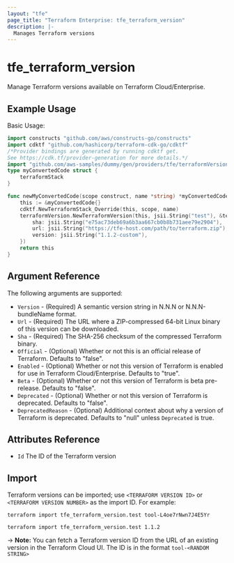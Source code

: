 ```yaml
---
layout: "tfe"
page_title: "Terraform Enterprise: tfe_terraform_version"
description: |-
  Manages Terraform versions
---
```


# tfe_terraform_version

Manage Terraform versions available on Terraform Cloud/Enterprise.

## Example Usage

Basic Usage:

```go
import constructs "github.com/aws/constructs-go/constructs"
import cdktf "github.com/hashicorp/terraform-cdk-go/cdktf"
/*Provider bindings are generated by running cdktf get.
See https://cdk.tf/provider-generation for more details.*/
import "github.com/aws-samples/dummy/gen/providers/tfe/terraformVersion"
type myConvertedCode struct {
	terraformStack
}

func newMyConvertedCode(scope construct, name *string) *myConvertedCode {
	this := &myConvertedCode{}
	cdktf.NewTerraformStack_Override(this, scope, name)
	terraformVersion.NewTerraformVersion(this, jsii.String("test"), &terraformVersionConfig{
		sha: jsii.String("e75ac73deb69a6b3aa667cb0b8b731aee79e2904"),
		url: jsii.String("https://tfe-host.com/path/to/terraform.zip"),
		version: jsii.String("1.1.2-custom"),
	})
	return this
}
```

## Argument Reference

The following arguments are supported:

* `Version` - (Required) A semantic version string in N.N.N or N.N.N-bundleName format.
* `Url` - (Required) The URL where a ZIP-compressed 64-bit Linux binary of this version can be downloaded.
* `Sha` - (Required) The SHA-256 checksum of the compressed Terraform binary.
* `Official` - (Optional) Whether or not this is an official release of Terraform. Defaults to "false".
* `Enabled` - (Optional) Whether or not this version of Terraform is enabled for use in Terraform Cloud/Enterprise. Defaults to "true".
* `Beta` - (Optional) Whether or not this version of Terraform is beta pre-release. Defaults to "false".
* `Deprecated` - (Optional) Whether or not this version of Terraform is deprecated. Defaults to "false".
* `DeprecatedReason` - (Optional) Additional context about why a version of Terraform is deprecated. Defaults to "null" unless `Deprecated` is true.

## Attributes Reference

* `Id` The ID of the Terraform version

## Import

Terraform versions can be imported; use `<TERRAFORM VERSION ID>` or `<TERRAFORM VERSION NUMBER>` as the import ID. For example:

```shell
terraform import tfe_terraform_version.test tool-L4oe7rNwn7J4E5Yr
```

```shell
terraform import tfe_terraform_version.test 1.1.2
```

-> **Note:** You can fetch a Terraform version ID from the URL of an existing version in the Terraform Cloud UI. The ID is in the format `tool-<RANDOM STRING>`

<!-- cache-key: cdktf-0.17.0-pre.15 input-432c6fecfa9af93e492bead8b0ced7287250b8cd14070d2af0bbbadc42927b88 -->